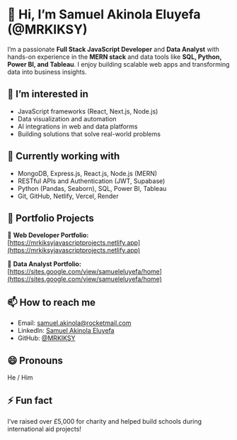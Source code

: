 # 👋 Hi, I’m Samuel Akinola Eluyefa (@MRKIKSY)

I’m a passionate **Full Stack JavaScript Developer** and **Data Analyst** with hands-on experience in the **MERN stack** and data tools like **SQL, Python, Power BI, and Tableau**. I enjoy building scalable web apps and transforming data into business insights.

## 👀 I’m interested in
- JavaScript frameworks (React, Next.js, Node.js)
- Data visualization and automation
- AI integrations in web and data platforms
- Building solutions that solve real-world problems

## 🌱 Currently working with
- MongoDB, Express.js, React.js, Node.js (MERN)
- RESTful APIs and Authentication (JWT, Supabase)
- Python (Pandas, Seaborn), SQL, Power BI, Tableau
- Git, GitHub, Netlify, Vercel, Render

## 📂 Portfolio Projects

🔗 **Web Developer Portfolio:**  
[https://mrkiksyjavascriptprojects.netlify.app](https://mrkiksyjavascriptprojects.netlify.app)

🔗 **Data Analyst Portfolio:**  
[https://sites.google.com/view/samueleluyefa/home](https://sites.google.com/view/samueleluyefa/home)

## 📫 How to reach me
- Email: [samuel.akinola@rocketmail.com](mailto:samuel.akinola@rocketmail.com)
- LinkedIn: [Samuel Akinola Eluyefa](https://www.linkedin.com/in/samuel-akinola-eluyefa-9596a1299/)
- GitHub: [@MRKIKSY](https://github.com/MRKIKSY)

## 😄 Pronouns
He / Him

## ⚡ Fun fact
I’ve raised over £5,000 for charity and helped build schools during international aid projects!

<!---
MRKIKSY/MRKIKSY is a ✨ special ✨ repository because its `README.md` (this file) appears on your GitHub profile.
You can click the Preview link to take a look at your changes.
--->
